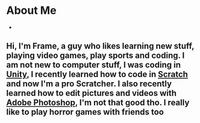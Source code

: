 # About Me
-
## Hi, I'm Frame, a guy who likes learning new stuff, playing video games, play sports and coding. I am not new to computer stuff, I was coding in [Unity](https://unity.com/), I recently learned how to code in [Scratch](https://scratch.mit.edu) and now I'm a pro Scratcher. I also recently learned how to edit pictures and videos with [Adobe Photoshop](https://www.adobe.com/ca_fr/products/photoshop.html), I'm not that good tho. I really like to play horror games with friends too
